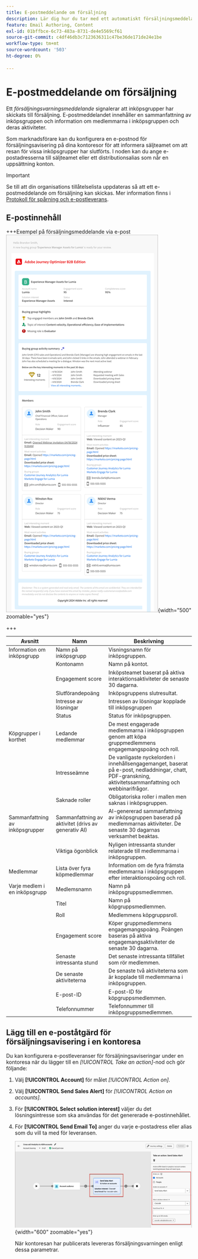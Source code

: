 ```yaml
---
title: E-postmeddelande om försäljning
description: Lär dig hur du tar med ett automatiskt försäljningsmeddelande i dina kontoresor.
feature: Email Authoring, Content
exl-id: 01bffbce-6c73-483a-8731-de4e5569cf61
source-git-commit: c4df46db3c7123636311c47be36de171de24e1be
workflow-type: tm+mt
source-wordcount: '503'
ht-degree: 0%

---
```


# E-postmeddelande om försäljning

Ett _försäljningsvarningsmeddelande_ signalerar att inköpsgrupper har skickats till försäljning. E-postmeddelandet innehåller en sammanfattning av inköpsgruppen och information om medlemmarna i inköpsgruppen och deras aktiviteter.

Som marknadsförare kan du konfigurera en e-postnod för försäljningsavisering på dina kontoresor för att informera säljteamet om att resan för vissa inköpsgrupper har slutförts. I noden kan du ange e-postadresserna till säljteamet eller ett distributionsalias som når en uppsättning konton.

>[!IMPORTANT]
>
>Se till att din organisations tillåtelselista uppdateras så att ett e-postmeddelande om försäljning kan skickas. Mer information finns i [Protokoll för spårning och e-postleverans](../start/email-protocols.md).

## E-postinnehåll

+++Exempel på försäljningsmeddelande via e-post
![Exempel på ett e-postmeddelande om försäljning med standardmallen](./assets/sales-alert-email-example.png){width="500" zoomable="yes"}

+++

| Avsnitt | Namn | Beskrivning |
| - | ---- | ----------- |
| Information om inköpsgrupp | Namn på inköpsgrupp | Visningsnamn för inköpsgruppen. |
|   | Kontonamn | Namn på kontot. |
|   | Engagement score | Inköpsteamet baserat på aktiva interaktionsaktiviteter de senaste 30 dagarna. |
|   | Slutförandepoäng | Inköpsgruppens slutresultat. |
|   | Intresse av lösningar | Intressen av lösningar kopplade till inköpsgruppen |
|   | Status | Status för inköpsgruppen. |
| Köpgrupper i korthet | Ledande medlemmar | De mest engagerade medlemmarna i inköpsgruppen genom att köpa gruppmedlemmens engagemangspoäng och roll. |
|   | Intresseämne | De vanligaste nyckelorden i innehållsengagemanget, baserat på e-post, nedladdningar, chatt, PDF-granskning, aktivitetssammanfattning och webbinarifrågor. |
|   | Saknade roller | Obligatoriska roller i mallen men saknas i inköpsgruppen. |
| Sammanfattning av inköpsgrupper | Sammanfattning av aktivitet (drivs av generativ AI) | AI-genererad sammanfattning av inköpsgruppen baserad på medlemmarnas aktiviteter. De senaste 30 dagarnas verksamhet beaktas. |
|   | Viktiga ögonblick | Nyligen intressanta stunder relaterade till medlemmarna i inköpsgruppen. |
| Medlemmar | Lista över fyra köpmedlemmar | Information om de fyra främsta medlemmarna i inköpsgruppen efter interaktionspoäng och roll. |
| Varje medlem i en inköpsgrupp | Medlemsnamn | Namn på inköpsgruppsmedlemmen. |
|   | Titel | Namn på köpgruppsmedlemmen. |
|   | Roll | Medlemmens köpgruppsroll. |
|   | Engagement score | Köper gruppmedlemmens engagemangspoäng. Poängen baseras på aktiva engagemangsaktiviteter de senaste 30 dagarna. |
|   | Senaste intressanta stund | Det senaste intressanta tillfället som rör medlemmen. |
|   | De senaste aktiviteterna | De senaste två aktiviteterna som är kopplade till medlemmarna i inköpsgruppen. |
|   | E-post-ID | E-post-ID för köpgruppsmedlemmen. |
|   | Telefonnummer | Telefonnummer till inköpsgruppsmedlemmen. |

## Lägg till en e-poståtgärd för försäljningsavisering i en kontoresa

Du kan konfigurera e-postleveranser för försäljningsaviseringar under en kontoresa när du lägger till en _[!UICONTROL Take an action]_-nod och gör följande:

1. Välj **[!UICONTROL Account]** för målet _[!UICONTROL Action on]_.

1. Välj **[!UICONTROL Send Sales Alert]** för _[!UICONTROL Action on accounts]_.

1. För **[!UICONTROL Select solution interest]** väljer du det lösningsintresse som ska användas för det genererade e-postinnehållet.

1. För **[!UICONTROL Send Email To]** anger du varje e-postadress eller alias som du vill ta med för leveransen.

   ![Skapa ny e-postdialogruta](assets/sales-alert-email-journey-node.png){width="600" zoomable="yes"}

   När kontoresan har publicerats levereras försäljningsvarningen enligt dessa parametrar.
